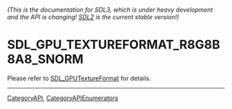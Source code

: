 ###### (This is the documentation for SDL3, which is under heavy development and the API is changing! [SDL2](https://wiki.libsdl.org/SDL2/) is the current stable version!)
# SDL_GPU_TEXTUREFORMAT_R8G8B8A8_SNORM

Please refer to [SDL_GPUTextureFormat](SDL_GPUTextureFormat) for details.

----
[CategoryAPI](CategoryAPI), [CategoryAPIEnumerators](CategoryAPIEnumerators)

